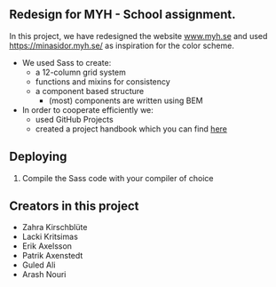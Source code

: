 ## Redesign for MYH - School assignment.

In this project, we have redesigned the website www.myh.se and used https://minasidor.myh.se/ as inspiration for the color scheme.


* We used Sass to create:
    * a 12-column grid system
    * functions and mixins for consistency
    * a component based structure
        * (most) components are written using BEM
* In order to cooperate efficiently we:
    * used GitHub Projects 
    * created a project handbook which you can find [here](https://docs.google.com/document/d/1HbU-gMG6OomVIkiOyIW7zj_fqYZY0pQ1N_fYhv0lwiU/edit?pli=1#heading=h.2ub3pp6si6rf)

## Deploying
1. Compile the Sass code with your compiler of choice

## Creators in this project
* Zahra Kirschblüte
* Lacki Kritsimas
* Erik Axelsson
* Patrik Axenstedt
* Guled Ali
* Arash Nouri
